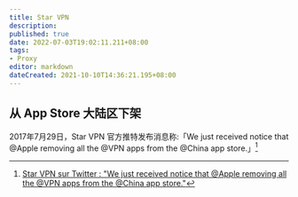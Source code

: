 ```yaml
---
title: Star VPN
description:
published: true
date: 2022-07-03T19:02:11.211+08:00
tags:
- Proxy
editor: markdown
dateCreated: 2021-10-10T14:36:21.195+08:00
---
```


## 从 App Store 大陆区下架

2017年7月29日，Star VPN 官方推特发布消息称:「We just received notice that @Apple removing all the @VPN apps from the @China app store.」[^8984]

[^8984]: [Star VPN sur Twitter : "We just received notice that @Apple removing all the @VPN apps from the @China app store."](https://web.archive.org/web/20210929125759/https://twitter.com/star_vpn/status/891191888547651584)
